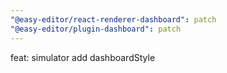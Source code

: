 ```yaml
---
"@easy-editor/react-renderer-dashboard": patch
"@easy-editor/plugin-dashboard": patch
---
```


feat: simulator add dashboardStyle
